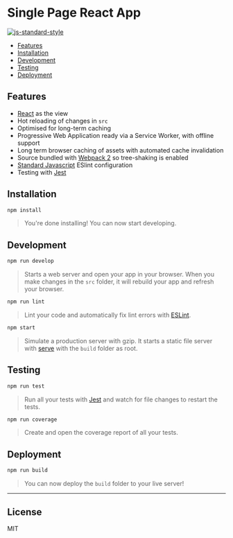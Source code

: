 # Single Page React App
[![js-standard-style](https://img.shields.io/badge/code%20style-standard-brightgreen.svg)](https://github.com/feross/standard)

- [Features](#features)
- [Installation](#installation)
- [Development](#development)
- [Testing](#testing)
- [Deployment](#deployment)


## Features
- [React](https://facebook.github.io/react/) as the view
- Hot reloading of changes in `src`
- Optimised for long-term caching
- Progressive Web Application ready via a Service Worker, with offline support
- Long term browser caching of assets with automated cache invalidation
- Source bundled with [Webpack 2](https://webpack.js.org/) so tree-shaking is enabled
- [Standard Javascript](http://standardjs.com/) ESlint configuration
- Testing with [Jest](https://facebook.github.io/jest/)


## Installation

```sh
npm install
```

> You're done installing! You can now start developing.


## Development

```sh
npm run develop
```

> Starts a web server and open your app in your browser. When you make changes in the `src` folder, it will rebuild your app and refresh your browser.

```sh
npm run lint
```

> Lint your code and automatically fix lint errors with [ESLint](http://eslint.org/).

```sh
npm start
```

> Simulate a production server with gzip. It starts a static file server with [serve](https://github.com/zeit/serve) with the `build` folder as root.


## Testing

```sh
npm run test
```

> Run all your tests with [Jest](https://facebook.github.io/jest/) and watch for file changes to restart the tests.

```sh
npm run coverage
```

> Create and open the coverage report of all your tests.


## Deployment

```sh
npm run build
```

> You can now deploy the `build` folder to your live server!


---


## License

MIT
